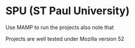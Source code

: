 # SPU (ST Paul University)
Use MAMP to run the projects also note that

Projects are well tested under Mozilla version 52
